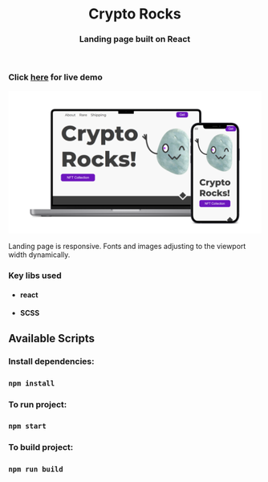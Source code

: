 <!-- PROJECT LOGO -->
<p align="center">

  <h1 align="center">Crypto Rocks</h1>

  <h3 align="center">
   Landing page built on React
  </h3>
 <br />
 
 ### Click <a href="https://antony-efanov.github.io/Crypto-Rocks/">here</a> for live demo   

</p>

<!-- ABOUT THE PROJECT -->

![Home page](https://github.com/antony-efanov/Crypto-Rocks/blob/master/assets/img/rocks_promo.png?raw=true "Ekart home page")

Landing page is responsive. Fonts and images adjusting to the viewport width dynamically.

### Key libs used

- #### react
- #### SCSS

<!-- GETTING STARTED -->

## Available Scripts

### Install dependencies:

### `npm install`

### To run project:

### `npm start`

### To build project:

### `npm run build`
